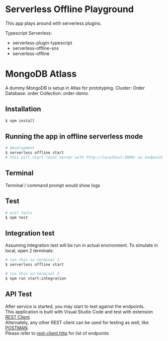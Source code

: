 # Serverless Offline Playground
This app plays around with serverless plugins.

Typescript Serverless:

-   serverless-plugin-typescript
-   serverless-offline-sns
-   serverless-offline

# MongoDB Atlass

A dummy MongoDB is setup in Atlas for prototyping.
Cluster: Order
Database: order
Collection: order-demo

## Installation

```bash
$ npm install
```

## Running the app in offline serverless mode

```bash
# development
$ serverless offline start
# this will start local server with http://localhost:3000/ as endpoint
```

## Terminal

Terminal / command prompt would show logs

## Test

```bash
# unit tests
$ npm test
```

## Integration test

Assuming integration test will be run in actual environment.
To simulate in local, open 2 terminals:

```bash
# run this in terminal 1
$ serverless offline start
```

```bash
# run this in terminal 2
$ npm run start:integration
```

## API Test

After service is started, you may start to test against the endpoints.  
This application is built with Visual Studio Code and test with extension [REST Client](https://marketplace.visualstudio.com/items?itemName=humao.rest-client).  
Alternately, any other REST client can be used for testing as well, like [POSTMAN](https://www.getpostman.com/).  
Please refer to [rest-client.http](rest-client.http) for list of endpoints
